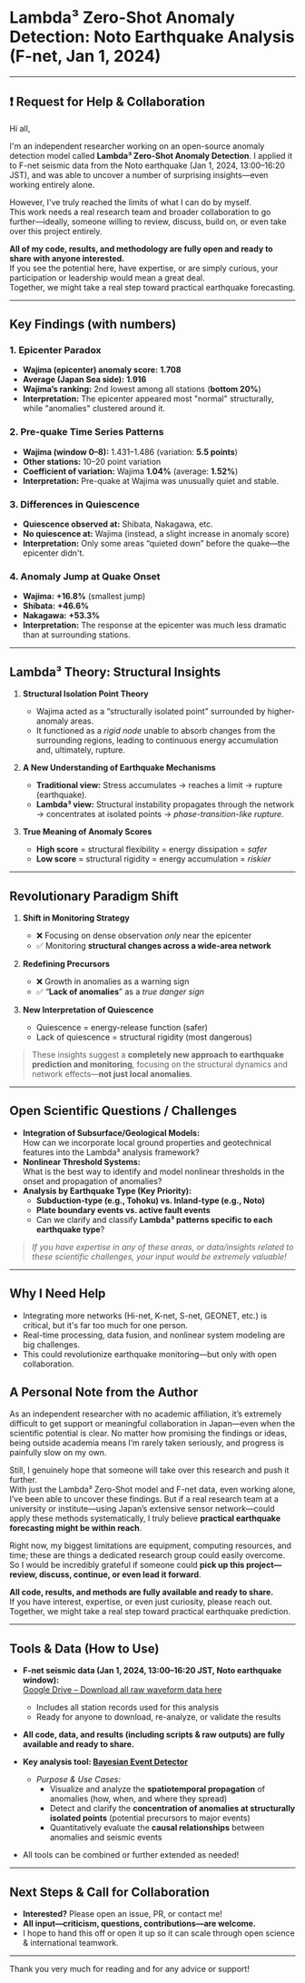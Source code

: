 # Lambda³ Zero-Shot Anomaly Detection: Noto Earthquake Analysis (F-net, Jan 1, 2024)

---

## ❗ Request for Help & Collaboration

Hi all,

I'm an independent researcher working on an open-source anomaly detection model called **Lambda³ Zero-Shot Anomaly Detection**. I applied it to F-net seismic data from the Noto earthquake (Jan 1, 2024, 13:00–16:20 JST), and was able to uncover a number of surprising insights—even working entirely alone.

However, I've truly reached the limits of what I can do by myself.  
This work needs a real research team and broader collaboration to go further—ideally, someone willing to review, discuss, build on, or even take over this project entirely.

**All of my code, results, and methodology are fully open and ready to share with anyone interested.**  
If you see the potential here, have expertise, or are simply curious, your participation or leadership would mean a great deal.  
Together, we might take a real step toward practical earthquake forecasting.

---

## Key Findings (with numbers)

### 1. Epicenter Paradox
- **Wajima (epicenter) anomaly score:** **1.708**
- **Average (Japan Sea side):** **1.916**
- **Wajima’s ranking:** 2nd lowest among all stations (**bottom 20%**)
- **Interpretation:** The epicenter appeared most "normal" structurally, while "anomalies" clustered around it.

### 2. Pre-quake Time Series Patterns
- **Wajima (window 0–8):** 1.431–1.486 (variation: **5.5 points**)
- **Other stations:** 10–20 point variation
- **Coefficient of variation:** Wajima **1.04%** (average: **1.52%**)
- **Interpretation:** Pre-quake at Wajima was unusually quiet and stable.

### 3. Differences in Quiescence
- **Quiescence observed at:** Shibata, Nakagawa, etc.
- **No quiescence at:** Wajima (instead, a slight increase in anomaly score)
- **Interpretation:** Only some areas “quieted down” before the quake—the epicenter didn't.

### 4. Anomaly Jump at Quake Onset
- **Wajima:** **+16.8%** (smallest jump)
- **Shibata:** **+46.6%**
- **Nakagawa:** **+53.3%**
- **Interpretation:** The response at the epicenter was much less dramatic than at surrounding stations.

---

## Lambda³ Theory: Structural Insights

1. **Structural Isolation Point Theory**
    - Wajima acted as a “structurally isolated point” surrounded by higher-anomaly areas.
    - It functioned as a *rigid node* unable to absorb changes from the surrounding regions, leading to continuous energy accumulation and, ultimately, rupture.

2. **A New Understanding of Earthquake Mechanisms**
    - **Traditional view:** Stress accumulates → reaches a limit → rupture (earthquake).
    - **Lambda³ view:** Structural instability propagates through the network → concentrates at isolated points → *phase-transition-like rupture*.
  
3. **True Meaning of Anomaly Scores**
    - **High score** = structural flexibility = energy dissipation = *safer*
    - **Low score** = structural rigidity = energy accumulation = *riskier*

---

## Revolutionary Paradigm Shift

1. **Shift in Monitoring Strategy**
    - ❌ Focusing on dense observation *only* near the epicenter
    - ✅ Monitoring **structural changes across a wide-area network**

2. **Redefining Precursors**
    - ❌ Growth in anomalies as a warning sign
    - ✅ “**Lack of anomalies**” as a *true danger sign*

3. **New Interpretation of Quiescence**
    - Quiescence = energy-release function (safer)
    - Lack of quiescence = structural rigidity (most dangerous)

> These insights suggest a **completely new approach to earthquake prediction and monitoring**, focusing on the structural dynamics and network effects—**not just local anomalies**.

---

## Open Scientific Questions / Challenges

- **Integration of Subsurface/Geological Models:**  
  How can we incorporate local ground properties and geotechnical features into the Lambda³ analysis framework?
- **Nonlinear Threshold Systems:**  
  What is the best way to identify and model nonlinear thresholds in the onset and propagation of anomalies?
- **Analysis by Earthquake Type (Key Priority):**
    - **Subduction-type (e.g., Tohoku) vs. Inland-type (e.g., Noto)**
    - **Plate boundary events vs. active fault events**
    - Can we clarify and classify **Lambda³ patterns specific to each earthquake type**?

> *If you have expertise in any of these areas, or data/insights related to these scientific challenges, your input would be extremely valuable!*

---

## Why I Need Help

- Integrating more networks (Hi-net, K-net, S-net, GEONET, etc.) is critical, but it's far too much for one person.
- Real-time processing, data fusion, and nonlinear system modeling are big challenges.
- This could revolutionize earthquake monitoring—but only with open collaboration.
  

## A Personal Note from the Author

As an independent researcher with no academic affiliation, it’s extremely difficult to get support or meaningful collaboration in Japan—even when the scientific potential is clear. No matter how promising the findings or ideas, being outside academia means I’m rarely taken seriously, and progress is painfully slow on my own.

Still, I genuinely hope that someone will take over this research and push it further.  
With just the Lambda³ Zero-Shot model and F-net data, even working alone, I’ve been able to uncover these findings. But if a real research team at a university or institute—using Japan’s extensive sensor network—could apply these methods systematically, I truly believe **practical earthquake forecasting might be within reach**.

Right now, my biggest limitations are equipment, computing resources, and time; these are things a dedicated research group could easily overcome.  
So I would be incredibly grateful if someone could **pick up this project—review, discuss, continue, or even lead it forward**.

**All code, results, and methods are fully available and ready to share.**  
If you have interest, expertise, or even just curiosity, please reach out.  
Together, we might take a real step toward practical earthquake prediction.

---

## Tools & Data (How to Use)
- **F-net seismic data (Jan 1, 2024, 13:00–16:20 JST, Noto earthquake window):**  
  [Google Drive – Download all raw waveform data here](https://drive.google.com/drive/folders/1g27fuK4fGPQZTHzb405-_z4zfhQux7Oc?usp=drive_link)
    - Includes all station records used for this analysis
    - Ready for anyone to download, re-analyze, or validate the results

- **All code, data, and results (including scripts & raw outputs) are fully available and ready to share.**
- **Key analysis tool: [Bayesian Event Detector](https://github.com/miosync-masa/bayesian-event-detector)**
    - *Purpose & Use Cases:*
        - Visualize and analyze the **spatiotemporal propagation** of anomalies (how, when, and where they spread)
        - Detect and clarify the **concentration of anomalies at structurally isolated points** (potential precursors to major events)
        - Quantitatively evaluate the **causal relationships** between anomalies and seismic events
- All tools can be combined or further extended as needed!

---

## Next Steps & Call for Collaboration

- **Interested?** Please open an issue, PR, or contact me!
- **All input—criticism, questions, contributions—are welcome.**
- I hope to hand this off or open it up so it can scale through open science & international teamwork.

---

Thank you very much for reading and for any advice or support!

